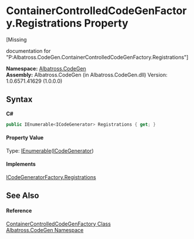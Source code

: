 # ContainerControlledCodeGenFactory.Registrations Property 
 

\[Missing <summary> documentation for "P:Albatross.CodeGen.ContainerControlledCodeGenFactory.Registrations"\]

**Namespace:**&nbsp;<a href="DCDDD28E.md">Albatross.CodeGen</a><br />**Assembly:**&nbsp;Albatross.CodeGen (in Albatross.CodeGen.dll) Version: 1.0.6571.41629 (1.0.0.0)

## Syntax

**C#**<br />
``` C#
public IEnumerable<ICodeGenerator> Registrations { get; }
```


#### Property Value
Type: <a href="http://msdn2.microsoft.com/en-us/library/9eekhta0" target="_blank">IEnumerable</a>(<a href="E61B69D.md">ICodeGenerator</a>)

#### Implements
<a href="A4AA91CA.md">ICodeGeneratorFactory.Registrations</a><br />

## See Also


#### Reference
<a href="DD4BB53F.md">ContainerControlledCodeGenFactory Class</a><br /><a href="DCDDD28E.md">Albatross.CodeGen Namespace</a><br />